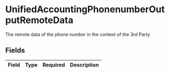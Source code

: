 # UnifiedAccountingPhonenumberOutputRemoteData

The remote data of the phone number in the context of the 3rd Party


## Fields

| Field       | Type        | Required    | Description |
| ----------- | ----------- | ----------- | ----------- |